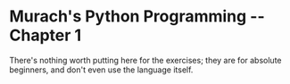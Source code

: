# Murach's Python Programming -- Chapter 1

There's nothing worth putting here for the exercises; they are for absolute beginners, and don't even use the language itself.